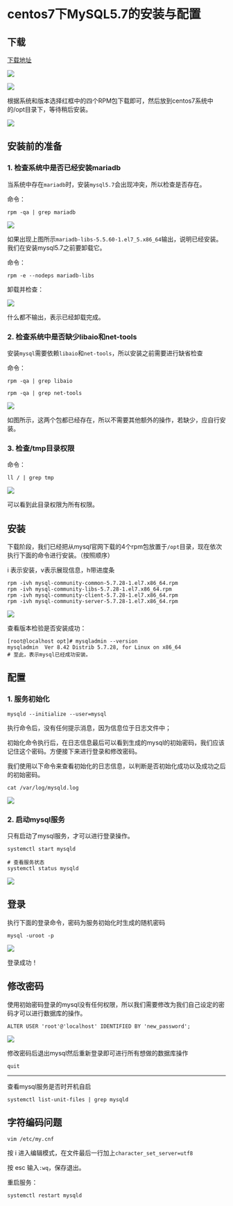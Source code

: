 # centos7下MySQL5.7的安装与配置

## 下载

[下载地址](https://dev.mysql.com/downloads/mysql/)

![](https://zsy0216.github.io/image/notes/20191210145518.png)

![](https://zsy0216.github.io///image/notes/20191210145627.png)

根据系统和版本选择红框中的四个RPM包下载即可，然后放到centos7系统中的/opt目录下，等待稍后安装。

![](https://zsy0216.github.io/image/notes/20191210152329.png)

## 安装前的准备

### 1. 检查系统中是否已经安装mariadb

当系统中存在`mariadb`时，安装`mysql5.7`会出现冲突，所以检查是否存在。

命令：

```shell
rpm -qa | grep mariadb
```

![](https://zsy0216.github.io/image/notes/20191210150638.png)

如果出现上图所示`mariadb-libs-5.5.60-1.el7_5.x86_64`输出，说明已经安装。我们在安装mysql5.7之前要卸载它。

命令：

```shell
rpm -e --nodeps mariadb-libs
```

卸载并检查：

![](https://zsy0216.github.io/image/notes/20191210150759.png)

什么都不输出，表示已经卸载完成。

### 2. 检查系统中是否缺少libaio和net-tools

安装`mysql`需要依赖`libaio`和`net-tools`，所以安装之前需要进行缺省检查

命令：

```shell
rpm -qa | grep libaio
```

```shell
rpm -qa | grep net-tools
```

![](https://zsy0216.github.io/image/notes/20191210151301.png)

如图所示，这两个包都已经存在，所以不需要其他额外的操作，若缺少，应自行安装。

### 3. 检查/tmp目录权限

命令：

```shell
ll / | grep tmp
```

![](https://zsy0216.github.io/image/notes/20191210151906.png)

可以看到此目录权限为所有权限。

## 安装

下载阶段，我们已经把从mysql官网下载的4个rpm包放置于`/opt`目录，现在依次执行下面的命令进行安装。（按照顺序）

i 表示安装，v表示展现信息，h带进度条

```shell
rpm -ivh mysql-community-common-5.7.28-1.el7.x86_64.rpm
rpm -ivh mysql-community-libs-5.7.28-1.el7.x86_64.rpm
rpm -ivh mysql-community-client-5.7.28-1.el7.x86_64.rpm
rpm -ivh mysql-community-server-5.7.28-1.el7.x86_64.rpm
```

![](https://zsy0216.github.io//image/notes/20191210152846.png)

查看版本检验是否安装成功：

```shell
[root@localhost opt]# mysqladmin --version
mysqladmin  Ver 8.42 Distrib 5.7.28, for Linux on x86_64
# 至此，表示mysql已经成功安装。
```

## 配置

### 1. 服务初始化

```shell
mysqld --initialize --user=mysql
```

执行命令后，没有任何提示消息，因为信息位于日志文件中；

初始化命令执行后，在日志信息最后可以看到生成的mysql的初始密码，我们应该记住这个密码。方便接下来进行登录和修改密码。

我们使用以下命令来查看初始化的日志信息，以判断是否初始化成功以及成功之后的初始密码。

```shell
cat /var/log/mysqld.log
```

![](https://zsy0216.github.io///image/notes/20191210153752.png)

### 2. 启动mysql服务

只有启动了mysql服务，才可以进行登录操作。

```shell
systemctl start mysqld

# 查看服务状态
systemctl status mysqld
```

![](https://zsy0216.github.io//image/notes/20191210154334.png)

## 登录

执行下面的登录命令，密码为服务初始化时生成的随机密码

```shell
mysql -uroot -p
```

![](https://zsy0216.github.io//image/notes/20191210154532.png)

登录成功！

## 修改密码

使用初始密码登录的mysql没有任何权限，所以我们需要修改为我们自己设定的密码才可以进行数据库的操作。

```shell
ALTER USER 'root'@'localhost' IDENTIFIED BY 'new_password';
```

![](https://zsy0216.github.io//image/notes/20191210154813.png)

修改密码后退出mysql然后重新登录即可进行所有想做的数据库操作

```shell
quit
```

---

查看mysql服务是否时开机自启

```shell
systemctl list-unit-files | grep mysqld
```

## 字符编码问题

```shell
vim /etc/my.cnf
```

按 i 进入编辑模式，在文件最后一行加上`character_set_server=utf8`

按 esc 输入`:wq`，保存退出。

重启服务：

```shell
systemctl restart mysqld
```

